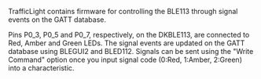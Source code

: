 TrafficLight contains firmware for controlling the BLE113 through signal events on the GATT database.

Pins P0_3, P0_5 and P0_7, respectively, on the DKBLE113, are connected to Red, Amber and Green LEDs. The signal events are updated on the GATT database using BLEGUI2 and BLED112.
Signals can be sent using the "Write Command" option once you input signal code (0:Red, 1:Amber, 2:Green) into a characteristic.
